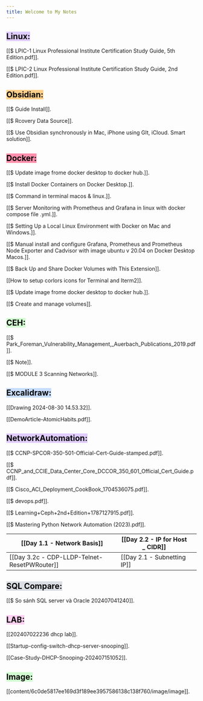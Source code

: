 ```yaml
---
title: Welcome to My Notes
---
```

## <mark style="background: #D2B3FFA6;">Linux:</mark>

[[$ LPIC-1 Linux Professional Institute Certification Study Guide, 5th Edition.pdf]].

[[$ LPIC-2 Linux Professional Institute Certification Study Guide, 2nd Edition.pdf]].

## <mark style="background: #FFF3A3A6;"><mark style="background: #FFB86CA6;">**Obsidian**:</mark></mark>

[[$ Guide Install]].

[[$ Rcovery Data Source]].

[[$ Use Obsidian synchronously in Mac, iPhone using GIt, iCloud. Smart solution]].

## <mark style="background: #FF5582A6;">**Docker**:</mark>

[[$ Update image frome docker desktop to docker hub.]].

[[$ Install  Docker Containers on Docker Desktop.]].

[[$ Command in terminal macos & linux.]].

[[$ Server Monitoring with Prometheus and Grafana in linux with docker compose file .yml.]].

[[$ Setting Up a Local  Linux Environment with Docker on Mac and Windows.]].

[[$ Manual install and configure Grafana, Prometheus and Prometheus Node Exporter and Cadvisor with image ubuntu v 20.04 on Docker Desktop Macos.]].

[[$ Back Up and Share Docker Volumes with This Extension]].

[[How to setup corlors icons for Terminal and Iterm2]].

[[$ Update image frome docker desktop to docker hub.]].

[[$ Create and manage volumes]].

## <mark style="background: #BBFABBA6;">**CEH**:</mark>
[[$ Park_Foreman_Vulnerability_Management,_Auerbach_Publications_2019.pdf]].

[[$ Note]].

[[$ MODULE 3 Scanning Networks]].

## <mark style="background: #ADCCFFA6;">**Excalidraw:**</mark>

[[Drawing 2024-08-30 14.53.32]].

[[DemoArticle-AtomicHabits.pdf]].


## <mark style="background: #D2B3FFA6;">**NetworkAutomation:**</mark>

[[$ CCNP-SPCOR-350-501-Official-Cert-Guide-stamped.pdf]].

[[$ CCNP_and_CCIE_Data_Center_Core_DCCOR_350_601_Official_Cert_Guide.pdf]].

[[$ Cisco_ACI_Deployment_CookBook_1704536075.pdf]].

[[$ devops.pdf]].

[[$ Learning+Ceph+2nd+Edition+1787127915.pdf]].

[[$ Mastering Python Network Automation (2023).pdf]].


| [[Day 1.1 - Network Basis]]                  | [[Day 2.2 - IP for Host _ CIDR]] |     |
| -------------------------------------------- | -------------------------------- | --- |
| [[Day 3.2c - CDP-LLDP-Telnet-ResetPWRouter]] | [[Day 2.1 - Subnetting IP]]      |     |


## <mark style="background: #CACFD9A6;">**SQL Compare:**</mark>

[[$ So sánh SQL server và Oracle 202407041240]].

## <mark style="background: #FFB8EBA6;">**LAB:**</mark>

[[202407022236 dhcp lab]].

[[Startup-config-switch-dhcp-server-snooping]].

[[Case-Study-DHCP-Snooping-202407151052]].

## <mark style="background: #BBFABBA6;">**Image**:</mark>

[[content/6c0de5817ee169d3f189ee3957586138c138f760/image/image]].

